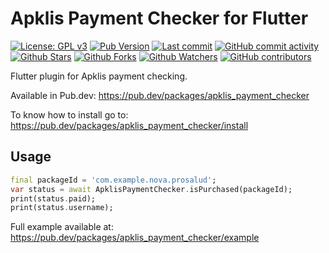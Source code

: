 # Apklis Payment Checker for Flutter

[![License: GPL v3](https://img.shields.io/badge/License-GPLv3-blue.svg)](https://www.gnu.org/licenses/gpl-3.0)
[![Pub Version](https://img.shields.io/pub/v/apklis_payment_checker)](https://pub.dev/packages/apklis_payment_checker)
[![Last commit](https://img.shields.io/github/last-commit/fluttercuba/apklis-payment-checker-flutter.svg?style=flat)](https://github.com/fluttercuba/apklis-payment-checker-flutter/commits)
[![GitHub commit activity](https://img.shields.io/github/commit-activity/m/fluttercuba/apklis-payment-checker-flutter)](https://github.com/fluttercuba/apklis-payment-checker-flutter/commits)
[![Github Stars](https://img.shields.io/github/stars/fluttercuba/apklis-payment-checker-flutter?style=flat&logo=github)](https://github.com/fluttercuba/apklis-payment-checker-flutter/stargazers)
[![Github Forks](https://img.shields.io/github/forks/fluttercuba/apklis-payment-checker-flutter?style=flat&logo=github)](https://github.com/fluttercuba/apklis-payment-checker-flutter/network/members)
[![Github Watchers](https://img.shields.io/github/watchers/fluttercuba/apklis-payment-checker-flutter?style=flat&logo=github)](https://github.com/fluttercuba/apklis-payment-checker-flutter)
[![GitHub contributors](https://img.shields.io/github/contributors/fluttercuba/apklis-payment-checker-flutter)](https://github.com/fluttercuba/apklis-payment-checker-flutter/graphs/contributors)

Flutter plugin for Apklis payment checking.

Available in Pub.dev: <https://pub.dev/packages/apklis_payment_checker>

To know how to install go to: <https://pub.dev/packages/apklis_payment_checker/install>

## Usage

```dart
final packageId = 'com.example.nova.prosalud';
var status = await ApklisPaymentChecker.isPurchased(packageId);
print(status.paid);
print(status.username);
```

Full example available at: <https://pub.dev/packages/apklis_payment_checker/example>
